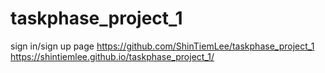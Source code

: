 # taskphase_project_1
sign in/sign up page
https://github.com/ShinTiemLee/taskphase_project_1
https://shintiemlee.github.io/taskphase_project_1/
